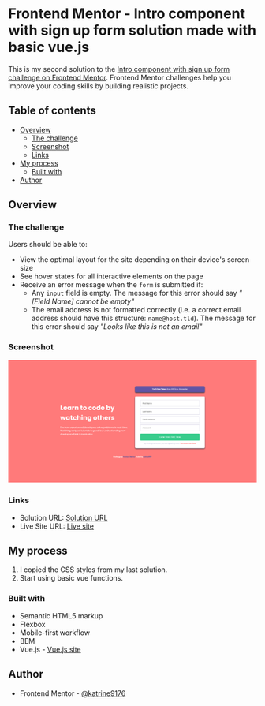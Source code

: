 # Frontend Mentor - Intro component with sign up form solution made with basic vue.js

This is my second solution to the [Intro component with sign up form challenge on Frontend Mentor](https://www.frontendmentor.io/challenges/intro-component-with-signup-form-5cf91bd49edda32581d28fd1). Frontend Mentor challenges help you improve your coding skills by building realistic projects. 

## Table of contents

- [Overview](#overview)
  - [The challenge](#the-challenge)
  - [Screenshot](#screenshot)
  - [Links](#links)
- [My process](#my-process)
  - [Built with](#built-with)
- [Author](#author)

## Overview

### The challenge

Users should be able to:

- View the optimal layout for the site depending on their device's screen size
- See hover states for all interactive elements on the page
- Receive an error message when the `form` is submitted if:
  - Any `input` field is empty. The message for this error should say *"[Field Name] cannot be empty"*
  - The email address is not formatted correctly (i.e. a correct email address should have this structure: `name@host.tld`). The message for this error should say *"Looks like this is not an email"*

### Screenshot

![Desktop view of the solution](./screenshots/Screenshot%202023-04-07%20at%2018-54-00%20Frontend%20Mentor%20Intro%20component%20with%20sign%20up%20form.png)

### Links

- Solution URL: [Solution URL]()
- Live Site URL: [Live site]()

## My process

1. I copied the CSS styles from my last solution.
2. Start using basic vue functions.

### Built with

- Semantic HTML5 markup
- Flexbox
- Mobile-first workflow
- BEM
- Vue.js - [Vue.js site]()

## Author

- Frontend Mentor - [@katrine9176](https://vuejs.org/)
